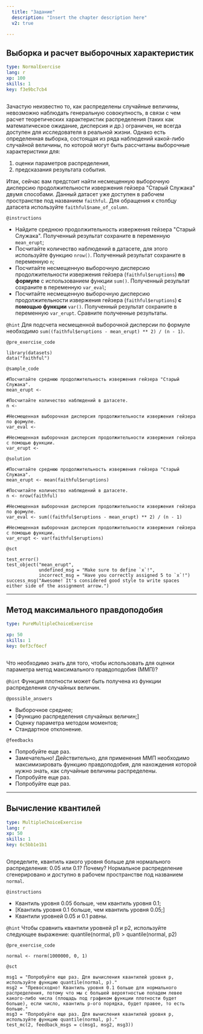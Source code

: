 ```yaml
---
  title: "Задание"
  description: "Insert the chapter description here"
  v2: true

---
```

## Выборка и расчет выборочных характеристик

```yaml
type: NormalExercise
lang: r
xp: 100
skills: 1
key: f3e9bc7cb4



```

Зачастую неизвестно то, как распределены случайные величины, невозможно наблюдать генеральную совокупность, в связи с чем расчет теоретических характеристик распределения (таких как математическое ожидание, дисперсия и др.) ограничен, не всегда доступен для исследователя в реальной жизни. Однако есть определенная выборка, состоящая из ряда наблюдений какой-либо случайной величины, по которой могут быть рассчитаны выборочные характеристики для:

1. оценки параметров распределения,
2. предсказания результата события.

Итак, сейчас вам предстоит найти несмещенную выборочную дисперсию продолжительности извержения гейзера "Старый Служака" двумя способами. Данный датасет уже доступен в рабочем пространстве под названием `faithful`. Для обращения к столбцу датасета используйте `faithful$name_of_column`.

`@instructions`
- Найдите среднюю продолжительность извержения гейзера "Старый Служака". Полученный результат сохраните в переменную `mean_erupt`;
- Посчитайте количество наблюдений в датасете, для этого используйте функцию `nrow()`. Полученный результат сохраните в переменную `n`; 
- Посчитайте несмещенную выборочную дисперсию продолжительности извержения гейзера (`faithful$eruptions`) **по формуле** с использованием функции `sum()`. Полученный результат сохраните в переменную `var_eval`;
- Посчитайте несмещенную выборочную дисперсию продолжительности извержения гейзера (`faithful$eruptions`) **с помощью функции** `var()`. Полученный результат сохраните в переменную `var_erupt`. Сравните полученные результаты.

`@hint`
Для подсчета несмещенной выборочной дисперсии по формуле необходимо `sum((faithful$eruptions - mean_erupt) ** 2) / (n - 1)`.


`@pre_exercise_code`
```{r}
library(datasets)
data("faithful")

```

`@sample_code`
```{r}
#Посчитайте среднюю продолжительность извержения гейзера "Старый Служака".
mean_erupt <- 

#Посчитайте количество наблюдений в датасете.
n <-

#Несмещенная выборочная дисперсия продолжительности извержения гейзера по формуле.
var_eval <-

#Несмещенная выборочная дисперсия продолжительности извержения гейзера с помощью функции.
var_erupt <-

```

`@solution`
```{r}
#Посчитайте среднюю продолжительность извержения гейзера "Старый Служака".
mean_erupt <- mean(faithful$eruptions) 

#Посчитайте количество наблюдений в датасете.
n <- nrow(faithful)

#Несмещенная выборочная дисперсия продолжительности извержения гейзера по формуле.
var_eval <- sum((faithful$eruptions - mean_erupt) ** 2) / (n - 1)

#Несмещенная выборочная дисперсия продолжительности извержения гейзера с помощью функции.
var_erupt <- var(faithful$eruptions)
```

`@sct`
```{r}
test_error()
test_object("mean_erupt",
            undefined_msg = "Make sure to define `x`!",
            incorrect_msg = "Have you correctly assigned 5 to `x`!")
success_msg("Awesome! It's considered good style to write spaces either side of the assignment arrow.")
```
---
## Метод максимального правдоподобия

```yaml
type: PureMultipleChoiceExercise

xp: 50
skills: 1
key: 0ef3cf6ecf



```

Что необходимо знать для того, чтобы использовать для оценки параметра метод максимального правдоподобия (ММП)?


`@hint`
Функция плотности может быть получена из функции распределения случайных величин.





`@possible_answers`
- Выборочное среднее; 
- [Функцию распределения случайных величин;] 
- Оценку параметра методом моментов; 
- Стандартное отклонение.

`@feedbacks`
- Попробуйте еще раз.
- Замечательно! Действительно, для применения ММП необходимо максимизировать функцию правдоподобия, для нахождения которой нужно знать, как случайные величины распределены.
- Попробуйте еще раз.
- Попробуйте еще раз.




---
## Вычисление квантилей

```yaml
type: MultipleChoiceExercise
lang: r
xp: 50
skills: 1
key: 6c5bb1e1b1



```

Определите, квантиль какого уровня больше для нормального распределения: 0.05 или 0.1? Почему? Нормальное распределение сгенерировано и доступно в рабочем пространстве под названием `normal`.

`@instructions`
- Квантиль уровня 0.05 больше, чем квантиль уровня 0.1; 
- [Квантиль уровня 0.1 больше, чем квантиль уровня 0.05;] 
- Квантили уровней 0.05 и 0.1 равны.

`@hint`
Чтобы сравнить квантили уровней p1 и p2, используйте следующее выражение: quantile(normal, p1) > quantile(normal, p2)

`@pre_exercise_code`
```{r}
normal <- rnorm(1000000, 0, 1)
```


`@sct`
```{r}
msg1 = "Попробуйте еще раз. Для вычисления квантилей уровня p, используйте функцию quantile(normal, p)."
msg2 = "Превосходно! Квантиль уровня 0.1 больше для нормального распределения, потому что мы с большей вероятностью попадем левее какого-либо числа (площадь под графиком функции плотности будет больше), если число, квантиль p-ого порядка, будет правее, то есть больше."
msg3 = "Попробуйте еще раз. Для вычисления квантилей уровня p, используйте функцию quantile(normal, p)."
test_mc(2, feedback_msgs = c(msg1, msg2, msg3))
```




